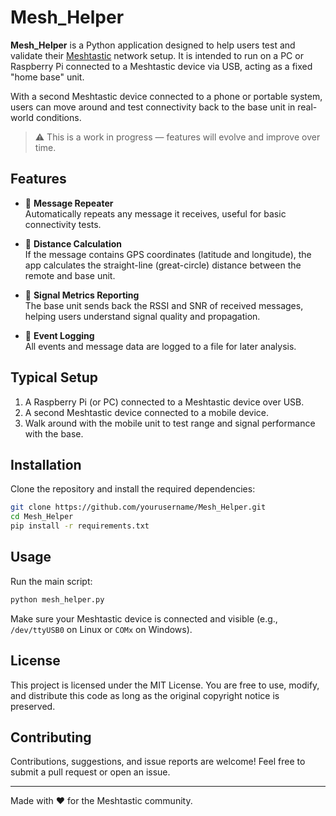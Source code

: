 
# Mesh_Helper

**Mesh_Helper** is a Python application designed to help users test and validate their [Meshtastic](https://meshtastic.org/) network setup. It is intended to run on a PC or Raspberry Pi connected to a Meshtastic device via USB, acting as a fixed "home base" unit.

With a second Meshtastic device connected to a phone or portable system, users can move around and test connectivity back to the base unit in real-world conditions.

> ⚠️ This is a work in progress — features will evolve and improve over time.

## Features

- 🔁 **Message Repeater**  
  Automatically repeats any message it receives, useful for basic connectivity tests.

- 📍 **Distance Calculation**  
  If the message contains GPS coordinates (latitude and longitude), the app calculates the straight-line (great-circle) distance between the remote and base unit.

- 📶 **Signal Metrics Reporting**  
  The base unit sends back the RSSI and SNR of received messages, helping users understand signal quality and propagation.

- 📝 **Event Logging**  
  All events and message data are logged to a file for later analysis.

## Typical Setup

1. A Raspberry Pi (or PC) connected to a Meshtastic device over USB.
2. A second Meshtastic device connected to a mobile device.
3. Walk around with the mobile unit to test range and signal performance with the base.

## Installation

Clone the repository and install the required dependencies:

```bash
git clone https://github.com/yourusername/Mesh_Helper.git
cd Mesh_Helper
pip install -r requirements.txt
```

## Usage

Run the main script:

```bash
python mesh_helper.py
```

Make sure your Meshtastic device is connected and visible (e.g., `/dev/ttyUSB0` on Linux or `COMx` on Windows).

## License

This project is licensed under the MIT License. You are free to use, modify, and distribute this code as long as the original copyright notice is preserved.

## Contributing

Contributions, suggestions, and issue reports are welcome! Feel free to submit a pull request or open an issue.

---

Made with ❤️ for the Meshtastic community.
